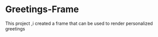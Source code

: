 # Greetings-Frame
This project ,i created a frame that can be used to render personalized greetings
